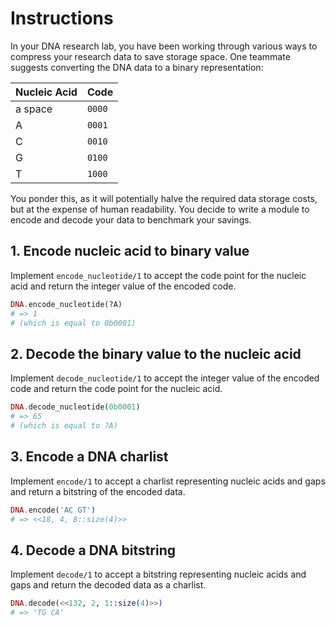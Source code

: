# Instructions

In your DNA research lab, you have been working through various ways to compress your research data to save storage space. One teammate suggests converting the DNA data to a binary representation:

| Nucleic Acid | Code   |
| ------------ | ------ |
| a space      | `0000` |
| A            | `0001` |
| C            | `0010` |
| G            | `0100` |
| T            | `1000` |

You ponder this, as it will potentially halve the required data storage costs, but at the expense of human readability. You decide to write a module to encode and decode your data to benchmark your savings.

## 1. Encode nucleic acid to binary value

Implement `encode_nucleotide/1` to accept the code point for the nucleic acid and return the integer value of the encoded code.

```elixir
DNA.encode_nucleotide(?A)
# => 1
# (which is equal to 0b0001)
```

## 2. Decode the binary value to the nucleic acid

Implement `decode_nucleotide/1` to accept the integer value of the encoded code and return the code point for the nucleic acid.

```elixir
DNA.decode_nucleotide(0b0001)
# => 65
# (which is equal to ?A)
```

## 3. Encode a DNA charlist

Implement `encode/1` to accept a charlist representing nucleic acids and gaps and return a bitstring of the encoded data.

```elixir
DNA.encode('AC GT')
# => <<18, 4, 8::size(4)>>
```

## 4. Decode a DNA bitstring

Implement `decode/1` to accept a bitstring representing nucleic acids and gaps and return the decoded data as a charlist.

```elixir
DNA.decode(<<132, 2, 1::size(4)>>)
# => 'TG CA'
```
